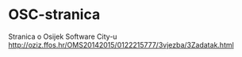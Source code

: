 # OSC-stranica
Stranica o Osijek Software City-u http://oziz.ffos.hr/OMS20142015/0122215777/3vjezba/3Zadatak.html
